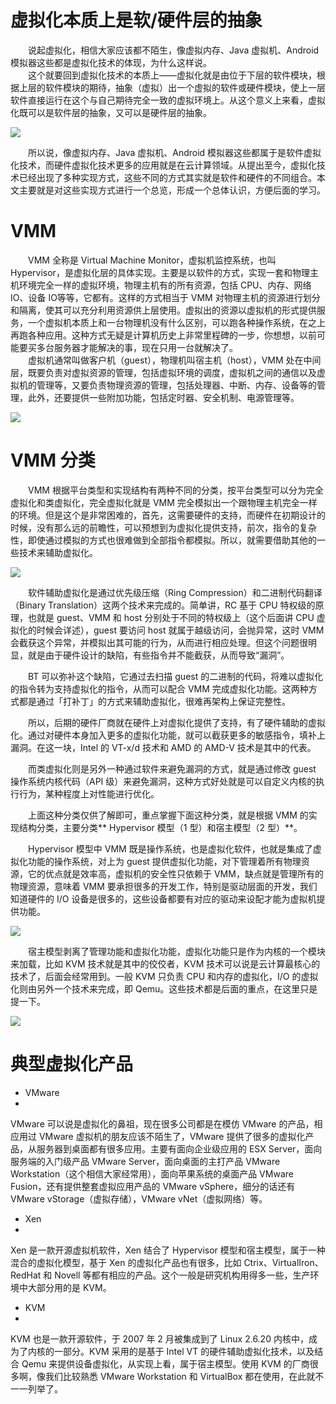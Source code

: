 # 虚拟化本质上是软/硬件层的抽象

　　说起虚拟化，相信大家应该都不陌生，像虚拟内存、Java 虚拟机、Android 模拟器这些都是虚拟化技术的体现，为什么这样说。      
　　这个就要回到虚拟化技术的本质上——虚拟化就是由位于下层的软件模块，根据上层的软件模块的期待，抽象（虚拟）出一个虚拟的软件或硬件模块，使上一层软件直接运行在这个与自己期待完全一致的虚拟环境上。从这个意义上来看，虚拟化既可以是软件层的抽象，又可以是硬件层的抽象。


![](https://images2017.cnblogs.com/blog/431521/201711/431521-20171118211032656-1003535650.png)


　　所以说，像虚拟内存、Java 虚拟机、Android 模拟器这些都属于是软件虚拟化技术，而硬件虚拟化技术更多的应用就是在云计算领域。从提出至今，虚拟化技术已经出现了多种实现方式，这些不同的方式其实就是软件和硬件的不同组合。本文主要就是对这些实现方式进行一个总览，形成一个总体认识，方便后面的学习。

# VMM

　　VMM 全称是 Virtual Machine Monitor，虚拟机监控系统，也叫 Hypervisor，是虚拟化层的具体实现。主要是以软件的方式，实现一套和物理主机环境完全一样的虚拟环境，物理主机有的所有资源，包括 CPU、内存、网络 IO、设备 IO等等，它都有。这样的方式相当于 VMM 对物理主机的资源进行划分和隔离，使其可以充分利用资源供上层使用。虚拟出的资源以虚拟机的形式提供服务，一个虚拟机本质上和一台物理机没有什么区别，可以跑各种操作系统，在之上再跑各种应用。这种方式无疑是计算机历史上非常里程碑的一步，你想想，以前可能要买多台服务器才能解决的事，现在只用一台就解决了。          
　　虚拟机通常叫做客户机（guest），物理机叫宿主机（host），VMM 处在中间层，既要负责对虚拟资源的管理，包括虚拟环境的调度，虚拟机之间的通信以及虚拟机的管理等，又要负责物理资源的管理，包括处理器、中断、内存、设备等的管理，此外，还要提供一些附加功能，包括定时器、安全机制、电源管理等。


![](https://images2017.cnblogs.com/blog/431521/201711/431521-20171118211251093-803195240.png)


# VMM 分类

　　VMM 根据平台类型和实现结构有两种不同的分类，按平台类型可以分为完全虚拟化和类虚拟化，完全虚拟化就是 VMM 完全模拟出一个跟物理主机完全一样的环境。但是这个是非常困难的，首先，这需要硬件的支持，而硬件在初期设计的时候，没有那么远的前瞻性，可以预想到为虚拟化提供支持，前次，指令的复杂性，即使通过模拟的方式也很难做到全部指令都模拟。所以，就需要借助其他的一些技术来辅助虚拟化。


![](https://images2017.cnblogs.com/blog/431521/201711/431521-20171118211323390-1856281936.png)


　　软件辅助虚拟化是通过优先级压缩（Ring Compression）和二进制代码翻译（Binary Translation）这两个技术来完成的。简单讲，RC 基于 CPU 特权级的原理，也就是 guest、VMM 和 host 分别处于不同的特权级上（这个后面讲 CPU 虚拟化的时候会详述），guest 要访问 host 就属于越级访问，会抛异常，这时 VMM 会截获这个异常，并模拟出其可能的行为，从而进行相应处理。但这个问题很明显，就是由于硬件设计的缺陷，有些指令并不能截获，从而导致“漏洞”。

　　BT 可以弥补这个缺陷，它通过去扫描 guest 的二进制的代码，将难以虚拟化的指令转为支持虚拟化的指令，从而可以配合 VMM 完成虚拟化功能。这两种方式都是通过「打补丁」的方式来辅助虚拟化，很难再架构上保证完整性。

　　所以，后期的硬件厂商就在硬件上对虚拟化提供了支持，有了硬件辅助的虚拟化。通过对硬件本身加入更多的虚拟化功能，就可以截获更多的敏感指令，填补上漏洞。在这一块，Intel 的 VT-x/d 技术和 AMD 的 AMD-V 技术是其中的代表。

　　而类虚拟化则是另外一种通过软件来避免漏洞的方式，就是通过修改 guest 操作系统内核代码（API 级）来避免漏洞，这种方式好处就是可以自定义内核的执行行为，某种程度上对性能进行优化。

　　上面这种分类仅供了解即可，重点掌握下面这种分类，就是根据 VMM 的实现结构分类，主要分类** Hypervisor 模型（1 型）和宿主模型（2 型）**。

　　Hypervisor 模型中 VMM 既是操作系统，也是虚拟化软件，也就是集成了虚拟化功能的操作系统，对上为 guest 提供虚拟化功能，对下管理着所有物理资源，它的优点就是效率高，虚拟机的安全性只依赖于 VMM，缺点就是管理所有的物理资源，意味着 VMM 要承担很多的开发工作，特别是驱动层面的开发，我们知道硬件的 I/O 设备是很多的，这些设备都要有对应的驱动来设配才能为虚拟机提供功能。


![](https://images2017.cnblogs.com/blog/431521/201711/431521-20171118211350531-96650221.png)


　　宿主模型剥离了管理功能和虚拟化功能，虚拟化功能只是作为内核的一个模块来加载，比如 KVM 技术就是其中的佼佼者，KVM 技术可以说是云计算最核心的技术了，后面会经常用到。一般 KVM 只负责 CPU 和内存的虚拟化，I/O 的虚拟化则由另外一个技术来完成，即 Qemu。这些技术都是后面的重点，在这里只是提一下。


![](https://images2017.cnblogs.com/blog/431521/201711/431521-20171118211406062-1954917.png)


# 典型虚拟化产品



- VMware  
-     
VMware 可以说是虚拟化的鼻祖，现在很多公司都是在模仿 VMware 的产品，相应用过 VMware 虚拟机的朋友应该不陌生了，VMware 提供了很多的虚拟化产品，从服务器到桌面都有很多应用。主要有面向企业级应用的 ESX Server，面向服务端的入门级产品 VMware Server，面向桌面的主打产品 VMware Workstation（这个相信大家经常用），面向苹果系统的桌面产品 VMware Fusion，还有提供整套虚拟应用产品的 VMware vSphere，细分的话还有 VMware vStorage（虚拟存储），VMware vNet（虚拟网络）等。



- Xen  
-     
Xen 是一款开源虚拟机软件，Xen 结合了 Hypervisor 模型和宿主模型，属于一种混合的虚拟化模型，基于 Xen 的虚拟化产品也有很多，比如 Ctrix、VirtualIron、RedHat 和 Novell 等都有相应的产品。这个一般是研究机构用得多一些，生产环境中大部分用的是 KVM。



- KVM     
-  
KVM 也是一款开源软件，于 2007 年 2 月被集成到了 Linux 2.6.20 内核中，成为了内核的一部分。KVM 采用的是基于 Intel VT 的硬件辅助虚拟化技术，以及结合 Qemu 来提供设备虚拟化，从实现上看，属于宿主模型。使用 KVM 的厂商很多啊，像我们比较熟悉 VMware Workstation 和 VirtualBox 都在使用，在此就不一一列举了。
